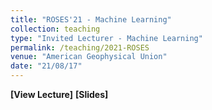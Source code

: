 ```yaml
---
title: "ROSES'21 - Machine Learning"
collection: teaching
type: "Invited Lecturer - Machine Learning"
permalink: /teaching/2021-ROSES
venue: "American Geophysical Union"
date: "21/08/17"
---
```

<a href="https://youtu.be/KttCrU9lFto" target="_blank" style="text-decoration:none"><span class="ca"><strong>[View Lecture]</strong></span></a> 
<a href="https://github.com/roseseismo/roses2021/blob/main/unit09/Roses21_ML_Presentation.pdf" target="_blank" style="text-decoration:none"><span class="ca"><strong>[Slides]</strong></span></a> 